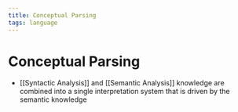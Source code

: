 ```yaml
---
title: Conceptual Parsing
tags: language
---
```


# Conceptual Parsing
- [[Syntactic Analysis]] and [[Semantic Analysis]] knowledge are combined into a single interpretation system that is driven by the semantic knowledge


















































